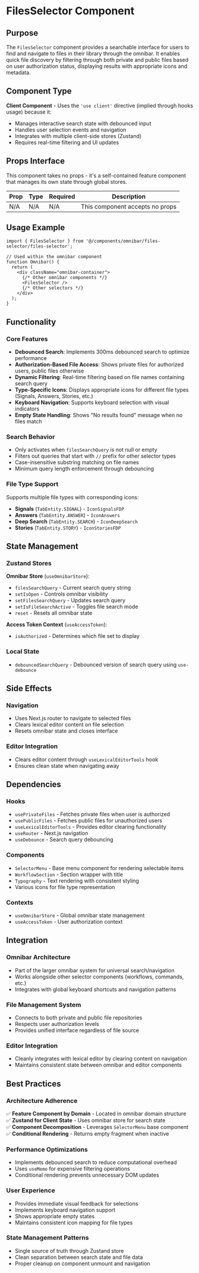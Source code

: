 # FilesSelector Component

## Purpose

The `FilesSelector` component provides a searchable interface for users to find and navigate to files in their library through the omnibar. It enables quick file discovery by filtering through both private and public files based on user authorization status, displaying results with appropriate icons and metadata.

## Component Type

**Client Component** - Uses the `'use client'` directive (implied through hooks usage) because it:
- Manages interactive search state with debounced input
- Handles user selection events and navigation
- Integrates with multiple client-side stores (Zustand)
- Requires real-time filtering and UI updates

## Props Interface

This component takes no props - it's a self-contained feature component that manages its own state through global stores.

| Prop | Type | Required | Description |
|------|------|----------|-------------|
| N/A | N/A | N/A | This component accepts no props |

## Usage Example

```tsx
import { FilesSelector } from '@/components/omnibar/files-selector/files-selector';

// Used within the omnibar component
function Omnibar() {
  return (
    <div className="omnibar-container">
      {/* Other omnibar components */}
      <FilesSelector />
      {/* Other selectors */}
    </div>
  );
}
```

## Functionality

### Core Features

- **Debounced Search**: Implements 300ms debounced search to optimize performance
- **Authorization-Based File Access**: Shows private files for authorized users, public files otherwise
- **Dynamic Filtering**: Real-time filtering based on file names containing search query
- **Type-Specific Icons**: Displays appropriate icons for different file types (Signals, Answers, Stories, etc.)
- **Keyboard Navigation**: Supports keyboard selection with visual indicators
- **Empty State Handling**: Shows "No results found" message when no files match

### Search Behavior

- Only activates when `filesSearchQuery` is not null or empty
- Filters out queries that start with `//` prefix for other selector types
- Case-insensitive substring matching on file names
- Minimum query length enforcement through debouncing

### File Type Support

Supports multiple file types with corresponding icons:
- **Signals** (`TabEntity.SIGNAL`) - `IconSignalsFDP`
- **Answers** (`TabEntity.ANSWER`) - `IconAnswers` 
- **Deep Search** (`TabEntity.SEARCH`) - `IconDeepSearch`
- **Stories** (`TabEntity.STORY`) - `IconStoriesFDP`

## State Management

### Zustand Stores

**Omnibar Store** (`useOmnibarStore`):
- `filesSearchQuery` - Current search query string
- `setIsOpen` - Controls omnibar visibility
- `setFilesSearchQuery` - Updates search query
- `setIsFileSearchActive` - Toggles file search mode
- `reset` - Resets all omnibar state

**Access Token Context** (`useAccessToken`):
- `isAuthorized` - Determines which file set to display

### Local State
- `debouncedSearchQuery` - Debounced version of search query using `use-debounce`

## Side Effects

### Navigation
- Uses Next.js router to navigate to selected files
- Clears lexical editor content on file selection
- Resets omnibar state and closes interface

### Editor Integration
- Clears editor content through `useLexicalEditorTools` hook
- Ensures clean state when navigating away

## Dependencies

### Hooks
- `usePrivateFiles` - Fetches private files when user is authorized
- `usePublicFiles` - Fetches public files for unauthorized users
- `useLexicalEditorTools` - Provides editor clearing functionality
- `useRouter` - Next.js navigation
- `useDebounce` - Search query debouncing

### Components
- `SelectorMenu` - Base menu component for rendering selectable items
- `WorkflowSection` - Section wrapper with title
- `Typography` - Text rendering with consistent styling
- Various icons for file type representation

### Contexts
- `useOmnibarStore` - Global omnibar state management
- `useAccessToken` - User authorization context

## Integration

### Omnibar Architecture
- Part of the larger omnibar system for universal search/navigation
- Works alongside other selector components (workflows, commands, etc.)
- Integrates with global keyboard shortcuts and navigation patterns

### File Management System
- Connects to both private and public file repositories
- Respects user authorization levels
- Provides unified interface regardless of file source

### Editor Integration
- Cleanly integrates with lexical editor by clearing content on navigation
- Maintains consistent state between omnibar and editor components

## Best Practices

### Architecture Adherence
✅ **Feature Component by Domain** - Located in omnibar domain structure  
✅ **Zustand for Client State** - Uses omnibar store for search state  
✅ **Component Decomposition** - Leverages `SelectorMenu` base component  
✅ **Conditional Rendering** - Returns empty fragment when inactive  

### Performance Optimizations
- Implements debounced search to reduce computational overhead
- Uses `useMemo` for expensive filtering operations
- Conditional rendering prevents unnecessary DOM updates

### User Experience
- Provides immediate visual feedback for selections
- Implements keyboard navigation support
- Shows appropriate empty states
- Maintains consistent icon mapping for file types

### State Management Patterns
- Single source of truth through Zustand store
- Clean separation between search state and file data
- Proper cleanup on component unmount and navigation